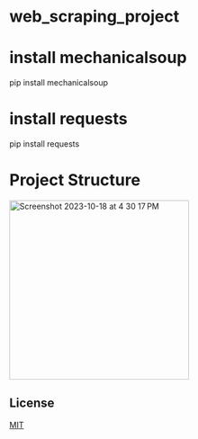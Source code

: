 # web_scraping_project

# install mechanicalsoup 
pip install mechanicalsoup

# install requests
pip install requests


# Project Structure
<img width="319" alt="Screenshot 2023-10-18 at 4 30 17 PM" src="https://github.com/RaghuramLekkala/web_scraping_project/assets/84432818/6cf7d531-a481-4466-ab5d-d6352ab29d45">




## License

[MIT](https://choosealicense.com/licenses/mit/)
